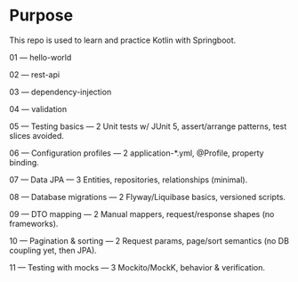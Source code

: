 # Purpose
This repo is used to learn and practice Kotlin with Springboot. 

01 — hello-world

02 — rest-api

03 — dependency-injection

04 — validation 

05 — Testing basics — 2
Unit tests w/ JUnit 5, assert/arrange patterns, test slices avoided.

06 — Configuration profiles — 2
application-*.yml, @Profile, property binding.

07 — Data JPA — 3
Entities, repositories, relationships (minimal).

08 — Database migrations — 2
Flyway/Liquibase basics, versioned scripts.

09 — DTO mapping — 2
Manual mappers, request/response shapes (no frameworks).

10 — Pagination & sorting — 2
Request params, page/sort semantics (no DB coupling yet, then JPA).

11 — Testing with mocks — 3
Mockito/MockK, behavior & verification.